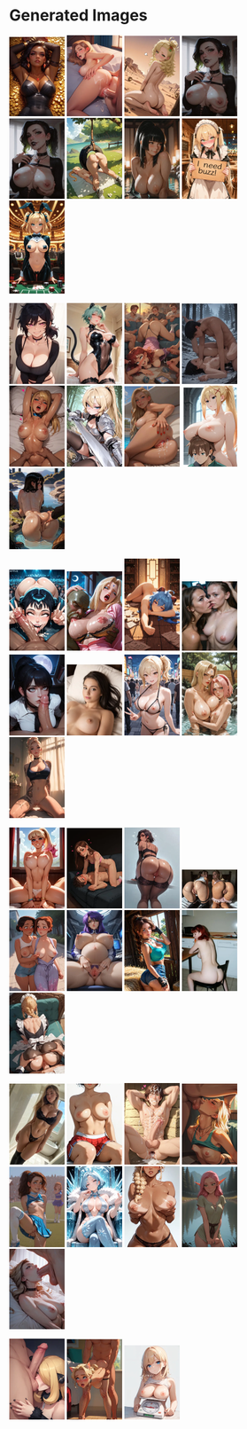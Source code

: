 # Generated Images



<img src="2025_10_14_01_thumb.webp" width="100"/> <img src="2025_10_14_02_thumb.webp" width="100"/> <img src="2025_10_14_03_thumb.webp" width="100"/> <img src="2025_10_14_04_thumb.webp" width="100"/> <img src="2025_10_14_05_thumb.webp" width="100"/> <img src="2025_10_14_06_thumb.webp" width="100"/> <img src="2025_10_14_07_thumb.webp" width="100"/> <img src="2025_10_14_08_thumb.webp" width="100"/> <img src="2025_10_14_09_thumb.webp" width="100"/>

<img src="2025_10_14_10_thumb.webp" width="100"/> <img src="2025_10_14_11_thumb.webp" width="100"/> <img src="2025_10_14_12_thumb.webp" width="100"/> <img src="2025_10_14_13_thumb.webp" width="100"/> <img src="2025_10_14_14_thumb.webp" width="100"/> <img src="2025_10_14_15_thumb.webp" width="100"/> <img src="2025_10_14_16_thumb.webp" width="100"/> <img src="2025_10_14_17_thumb.webp" width="100"/> <img src="2025_10_14_18_thumb.webp" width="100"/>

<img src="2025_10_14_19_thumb.webp" width="100"/> <img src="2025_10_14_20_thumb.webp" width="100"/> <img src="2025_10_14_21_thumb.webp" width="100"/> <img src="2025_10_14_22_thumb.webp" width="100"/> <img src="2025_10_14_23_thumb.webp" width="100"/> <img src="2025_10_14_24_thumb.webp" width="100"/> <img src="2025_10_14_25_thumb.webp" width="100"/> <img src="2025_10_14_26_thumb.webp" width="100"/> <img src="2025_10_14_27_thumb.webp" width="100"/>

<img src="2025_10_14_28_thumb.webp" width="100"/> <img src="2025_10_14_29_thumb.webp" width="100"/> <img src="2025_10_14_30_thumb.webp" width="100"/> <img src="2025_10_14_31_thumb.webp" width="100"/> <img src="2025_10_14_32_thumb.webp" width="100"/> <img src="2025_10_14_33_thumb.webp" width="100"/> <img src="2025_10_14_34_thumb.webp" width="100"/> <img src="2025_10_14_35_thumb.webp" width="100"/> <img src="2025_10_14_36_thumb.webp" width="100"/>

<img src="2025_10_14_37_thumb.webp" width="100"/> <img src="2025_10_14_38_thumb.webp" width="100"/> <img src="2025_10_14_39_thumb.webp" width="100"/> <img src="2025_10_14_40_thumb.webp" width="100"/> <img src="2025_10_14_41_thumb.webp" width="100"/> <img src="2025_10_14_42_thumb.webp" width="100"/> <img src="2025_10_14_43_thumb.webp" width="100"/> <img src="2025_10_14_44_thumb.webp" width="100"/> <img src="2025_10_14_45_thumb.webp" width="100"/>

<img src="2025_10_14_46_thumb.webp" width="100"/> <img src="2025_10_14_47_thumb.webp" width="100"/> <img src="2025_10_14_48_thumb.webp" width="100"/>